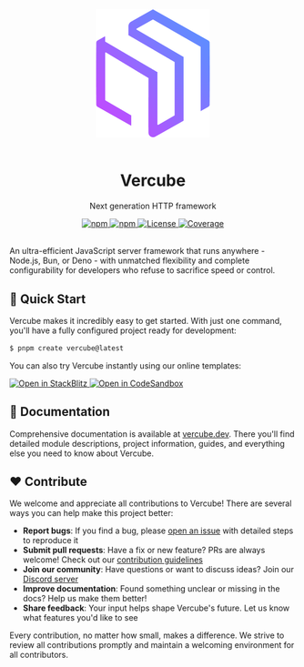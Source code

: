 <div align="center">
  <a href="https://vercube.dev/"><img src="https://github.com/OskarLebuda/vue-lazy-hydration/raw/main/.github/assets/logo.png?raw=true" alt="Vite logo" width="200"></a>
  <br>
  <br>

# Vercube

Next generation HTTP framework

  <a href="https://www.npmjs.com/package/@vercube/core">
    <img src="https://img.shields.io/npm/v/%40vercube%2Fcore?style=for-the-badge&logo=npm&color=%23767eff" alt="npm"/>
  </a>
  <a href="https://www.npmjs.com/package/@vercube/core">
    <img src="https://img.shields.io/npm/dm/%40vercube%2Fcore?style=for-the-badge&logo=npm&color=%23767eff" alt="npm"/>
  </a>
  <a href="https://github.com/vercube/vercube/blob/main/LICENSE" target="_blank">
    <img src="https://img.shields.io/npm/l/%40vercube%2Fcore?style=for-the-badge&color=%23767eff" alt="License"/>
  </a>
  <a href="https://codecov.io/gh/vercube/vercube" target="_blank">
    <img src="https://img.shields.io/codecov/c/github/vercube/vercube?style=for-the-badge&color=%23767eff" alt="Coverage"/>
  </a>
  <br/>
  <br/>
</div>

An ultra-efficient JavaScript server framework that runs anywhere - Node.js, Bun, or Deno - with unmatched flexibility and complete configurability for developers who refuse to sacrifice speed or control.

## <a name="getting-started">🚀 Quick Start</a>

Vercube makes it incredibly easy to get started. With just one command, you'll have a fully configured project ready for development:

```sh
$ pnpm create vercube@latest
```

You can also try Vercube instantly using our online templates:

<a href="https://stackblitz.com/edit/vercube-starter" target="_blank">
  <img src="https://img.shields.io/badge/Open%20in-StackBlitz-blue?style=for-the-badge&logo=stackblitz" alt="Open in StackBlitz">
</a>
<a href="https://codesandbox.io/p/devbox/vercube-starter-97s34j" target="_blank">
  <img src="https://img.shields.io/badge/Open%20in-CodeSandbox-blue?style=for-the-badge&logo=codesandbox" alt="Open in CodeSandbox">
</a>

## <a name="documentation">📖 Documentation</a>

Comprehensive documentation is available at [vercube.dev](https://vercube.dev). There you'll find detailed module descriptions, project information, guides, and everything else you need to know about Vercube.

## <a name="contribute">❤️ Contribute</a>

We welcome and appreciate all contributions to Vercube! There are several ways you can help make this project better:

- **Report bugs**: If you find a bug, please [open an issue](https://github.com/vercube/vercube/issues) with detailed steps to reproduce it
- **Submit pull requests**: Have a fix or new feature? PRs are always welcome! Check out our [contribution guidelines](CONTRIBUTING.md)
- **Join our community**: Have questions or want to discuss ideas? Join our [Discord server](https://discord.gg/safphS45aN)
- **Improve documentation**: Found something unclear or missing in the docs? Help us make them better!
- **Share feedback**: Your input helps shape Vercube's future. Let us know what features you'd like to see

Every contribution, no matter how small, makes a difference. We strive to review all contributions promptly and maintain a welcoming environment for all contributors.
